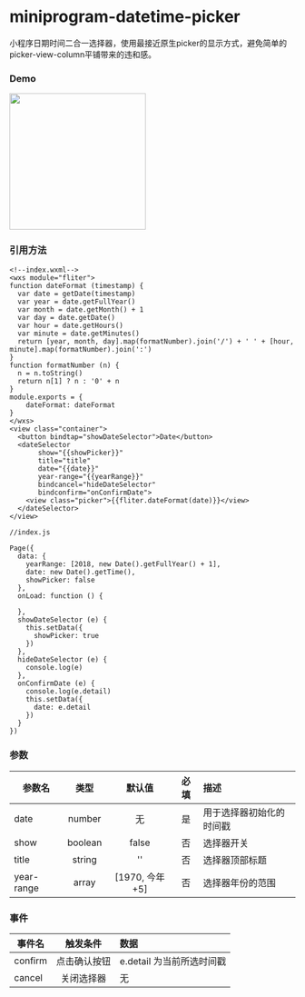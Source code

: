 # miniprogram-datetime-picker

小程序日期时间二合一选择器，使用最接近原生picker的显示方式，避免简单的picker-view-column平铺带来的违和感。

### Demo
<p align="left">
  <img width="240" src="https://pic3.superbed.cn/item/5e01705676085c32893f703c.gif">
</p>

### 引用方法

```
<!--index.wxml-->
<wxs module="fliter">
function dateFormat (timestamp) {
  var date = getDate(timestamp)
  var year = date.getFullYear()
  var month = date.getMonth() + 1
  var day = date.getDate()
  var hour = date.getHours()
  var minute = date.getMinutes()
  return [year, month, day].map(formatNumber).join('/') + ' ' + [hour, minute].map(formatNumber).join(':')
}
function formatNumber (n) {
  n = n.toString()
  return n[1] ? n : '0' + n
}
module.exports = {
    dateFormat: dateFormat
}
</wxs>
<view class="container">
  <button bindtap="showDateSelector">Date</button>
  <dateSelector 
       show="{{showPicker}}" 
       title="title" 
       date="{{date}}" 
       year-range="{{yearRange}}" 
       bindcancel="hideDateSelector" 
       bindconfirm="onConfirmDate">
    <view class="picker">{{fliter.dateFormat(date)}}</view>
  </dateSelector>
</view>
```

```
//index.js

Page({
  data: {
    yearRange: [2018, new Date().getFullYear() + 1],
    date: new Date().getTime(),
    showPicker: false
  },
  onLoad: function () {
    
  },
  showDateSelector (e) {
    this.setData({
      showPicker: true
    })
  },
  hideDateSelector (e) {
    console.log(e)
  },
  onConfirmDate (e) {
    console.log(e.detail)
    this.setData({
      date: e.detail
    })
  }
})
```
### 参数

| 参数名 | 类型 | 默认值 | 必填 | 描述 |
| - | :-: | :-: | :-: | :- |
| date | number | 无 | 是 | 用于选择器初始化的时间戳 |
| show | boolean | false | 否 | 选择器开关 |
| title | string | '' | 否 | 选择器顶部标题 |
| year-range | array | [1970, 今年+5] | 否 | 选择器年份的范围 |


### 事件

| 事件名 | 触发条件 | 数据 |
| - | :-: | :- |
| confirm | 点击确认按钮 | e.detail 为当前所选时间戳 |
| cancel | 关闭选择器 | 无 |
